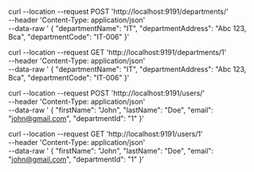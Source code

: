 curl --location --request POST 'http://localhost:9191/departments/' \
--header 'Content-Type: application/json' \
--data-raw '    {
        "departmentName": "IT",
        "departmentAddress": "Abc 123, Bca",
        "departmentCode": "IT-006"
    }'
    
    
curl --location --request GET 'http://localhost:9191/departments/1' \
--header 'Content-Type: application/json' \
--data-raw '    {
        "departmentName": "IT",
        "departmentAddress": "Abc 123, Bca",
        "departmentCode": "IT-006"
    }'
    


curl --location --request POST 'http://localhost:9191/users/' \
--header 'Content-Type: application/json' \
--data-raw '    {
        "firstName": "John",
        "lastName": "Doe",
        "email": "john@gmail.com",
        "departmentId": "1"
    }'


curl --location --request GET 'http://localhost:9191/users/1' \
--header 'Content-Type: application/json' \
--data-raw '    {
        "firstName": "John",
        "lastName": "Doe",
        "email": "john@gmail.com",
        "departmentId": "1"
    }'








